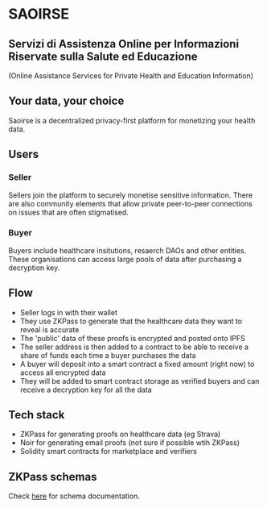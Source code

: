 # SAOIRSE
## Servizi di Assistenza Online per Informazioni Riservate sulla Salute ed Educazione 
(Online Assistance Services for Private Health and Education Information)

## Your data, your choice

Saoirse is a decentralized privacy-first platform for monetizing your health data. 

## Users

### Seller

Sellers join the platform to securely monetise sensitive information. There are also community elements that allow private peer-to-peer connections on issues that are often stigmatised. 

### Buyer

Buyers include healthcare insitutions, resaerch DAOs and other entities. These organisations can access large pools of data after purchasing a decryption key.

## Flow

- Seller logs in with their wallet
- They use ZKPass to generate that the healthcare data they want to reveal is accurate
- The 'public' data of these proofs is encrypted and posted onto IPFS
- The seller address is then added to a contract to be able to receive a share of funds each time a buyer purchases the data
- A buyer will deposit into a smart contract a fixed amount (right now) to access all encrypted data
- They will be added to smart contract storage as verified buyers and can receive a decryption key for all the data

## Tech stack

- ZKPass for generating proofs on healthcare data (eg Strava)
- Noir for generating email proofs (not sure if possible wtih ZKPass)
- Solidity smart contracts for marketplace and verifiers

## ZKPass schemas

Check [here](./zkpass/README.md) for schema documentation.